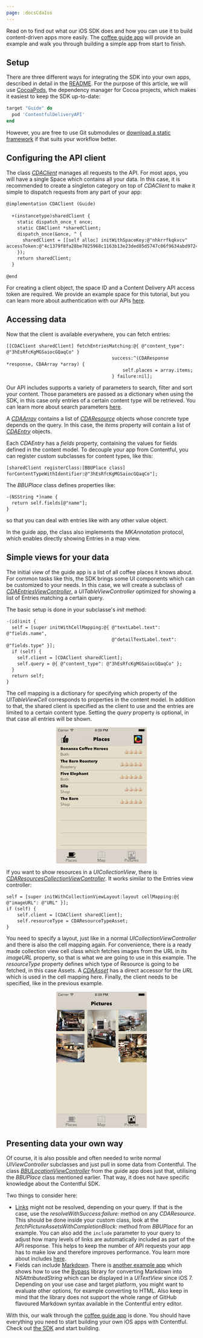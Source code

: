```yaml
---
page: :docsCdaIos
---
```


Read on to find out what our iOS SDK does and how you can use it to build content-driven apps more easily. The [coffee guide app][1] will provide an example and walk you through building a simple app from start to finish.

## Setup

There are three different ways for integrating the SDK into your own apps, described in detail in the [README][2]. For the purpose of this article, we will use [CocoaPods][8], the dependency manager for Cocoa projects, which makes it easiest to keep the SDK up-to-date:

~~~ ruby
target "Guide" do
  pod 'ContentfulDeliveryAPI'
end
~~~

However, you are free to use Git submodules or [download a static framework][18] if that suits your workflow better.

## Configuring the API client

The class [*CDAClient*][3] manages all requests to the API. For most apps, you will have a single Space which contains all your data. In this case, it is recommended to create a singleton category on top of *CDAClient* to make it simple to dispatch requests from any part of your app:

~~~ objc
@implementation CDAClient (Guide)

  +(instancetype)sharedClient {
    static dispatch_once_t once;
    static CDAClient *sharedClient;
    dispatch_once(&once, ^ {
      sharedClient = [[self alloc] initWithSpaceKey:@"nhkrrfkqkvcv" accessToken:@"4c1379f8fa28be7025968c1163b13e23ded85d5747c06f9634abd9724a70fd17"];
    });
    return sharedClient;
  }

@end
~~~

For creating a client object, the space ID and a Content Delivery API access token are required. We provide an example space for this tutorial, but you can learn more about authentication with our APIs [here][19].

## Accessing data

Now that the client is available everywhere, you can fetch entries:

~~~ objc
[[CDAClient sharedClient] fetchEntriesMatching:@{ @"content_type": @"3hEsRfcKgMGSaiocGQaqCo" }
                                       success:^(CDAResponse *response, CDAArray *array) {
                                           self.places = array.items;
                                       } failure:nil];
~~~

Our API includes supports a variety of parameters to search, filter and sort your content. Those parameters are passed as a dictionary when using the SDK, in this case only entries of a certain content type will be retrieved. You can learn more about search parameters [here][20].

A [*CDAArray*][5] contains a list of [*CDAResource*][6] objects whose concrete type depends on the query. In this case, the *items* property will contain a list of [*CDAEntry*][7] objects.

Each *CDAEntry* has a *fields* property, containing the values for fields defined in the content model. To decouple your app from Contentful, you can register custom subclasses for content types, like this:

~~~ objc
[sharedClient registerClass:[BBUPlace class] forContentTypeWithIdentifier:@"3hEsRfcKgMGSaiocGQaqCo"];
~~~

The *BBUPlace* class defines properties like:

~~~ objc
-(NSString *)name {
  return self.fields[@"name"];
}
~~~

so that you can deal with entries like with any other value object.

In the guide app, the class also implements the *MKAnnotation* protocol, which enables directly showing Entries in a map view.

## Simple views for your data

The initial view of the guide app is a list of all coffee places it knows about. For common tasks like this, the SDK brings some UI components which can be customized to your needs. In this case, we will create a subclass of [*CDAEntriesViewController*][4], a *UITableViewController* optimized for showing a list of Entries matching a certain query.

The basic setup is done in your subclasse's *init* method:

~~~ objc
-(id)init {
  self = [super initWithCellMapping:@{ @"textLabel.text": @"fields.name",
                                       @"detailTextLabel.text": @"fields.type" }];
  if (self) {
    self.client = [CDAClient sharedClient];
    self.query = @{ @"content_type": @"3hEsRfcKgMGSaiocGQaqCo" };
  }
  return self;
}
~~~

The cell mapping is a dictionary for specifying which property of the *UITableViewCell* corresponds to properties in the content model. In addition to that, the shared client is specified as the client to use and the entries are limited to a certain content type. Setting the *query* property is optional, in that case all entries will be shown.

<img alt="*CDAEntriesViewController* in action" style="width: initial; display: block;
  margin: 0 auto;" src="https://raw.githubusercontent.com/contentful-labs/guide-app-ios/master/Screenshots/menu.png" />

If you want to show resources in a *UICollectionView*, there is [*CDAResourcesCollectionViewController*][9]. It works similar to the Entries view controller:

~~~ objc
self = [super initWithCollectionViewLayout:layout cellMapping:@{ @"imageURL": @"URL" }];
if (self) {
    self.client = [CDAClient sharedClient];
    self.resourceType = CDAResourceTypeAsset;
}
~~~

You need to specify a layout, just like in a normal *UICollectionViewController* and there is also the cell mapping again. For convenience, there is a ready made collection view cell class which fetches images from the URL in its *imageURL* property, so that is what we are going to use in this example. The *resourceType* property defines which type of Resource is going to be fetched, in this case Assets. A [*CDAAsset*][10] has a direct accessor for the *URL* which is used in the cell mapping here. Finally, the client needs to be specified, like in the previous example.

<img alt="*CDAResourcesCollectionViewController* in action" style="width: initial; display: block;
  margin: 0 auto;" src="https://raw.githubusercontent.com/contentful-labs/guide-app-ios/master/Screenshots/pictures.png" />

## Presenting data your own way

Of course, it is also possible and often needed to write normal *UIViewController* subclasses and just pull in some data from Contentful. The class [*BBULocationViewController*][11] from the guide app does just that, utilising the *BBUPlace* class mentioned earlier. That way, it does not have specific knowledge about the Contentful SDK.

Two things to consider here:

* [Links][12] might not be resolved, depending on your query. If that is the case, use the *resolveWithSuccess:failure:* method on any *CDAResource*. This should be done inside your custom class, look at the *fetchPictureAssetsWithCompletionBlock:* method from *BBUPlace* for an example. You can also add the `include` parameter to your query to adjust how many levels of links are automatically included as part of the API response. This helps to keep the number of API requests your app has to make low and therefore improves performance. You learn more about includes [here][21].
* Fields can include [Markdown][14]. There is [another example app][15] which shows how to use the [Bypass][16] library for converting Markdown into *NSAttributedString* which can be displayed in a *UITextView* since iOS 7. Depending on your use case and target platform, you might want to evaluate other options, for example converting to HTML. Also keep in mind that the library does not support the whole range of GitHub flavoured Markdown syntax available in the Contentful entry editor.

With this, our walk through the [coffee guide app][1] is done. You should have everything you need to start building your own iOS apps with Contentful. Check out [the SDK][17] and start building.

[1]: https://github.com/contentful/guide-app-ios
[2]: https://github.com/contentful/contentful.objc/blob/master/README.md
[3]: http://cocoadocs.org/docsets/ContentfulDeliveryAPI/1.9.2/Classes/CDAClient.html
[4]: http://cocoadocs.org/docsets/ContentfulDeliveryAPI/1.9.2/Classes/CDAEntriesViewController.html
[5]: http://cocoadocs.org/docsets/ContentfulDeliveryAPI/1.9.2/Classes/CDAArray.html
[6]: http://cocoadocs.org/docsets/ContentfulDeliveryAPI/1.9.2/Classes/CDAResource.html
[7]: http://cocoadocs.org/docsets/ContentfulDeliveryAPI/1.9.2/Classes/CDAEntry.html
[8]: https://cocoapods.org/
[9]: http://cocoadocs.org/docsets/ContentfulDeliveryAPI/1.9.2/Classes/CDAResourcesCollectionViewController.html
[10]: http://cocoadocs.org/docsets/ContentfulDeliveryAPI/1.9.2/Classes/CDAAsset.html
[11]: https://github.com/contentful/guide-app-ios/blob/master/Code/BBULocationViewController.m
[12]: /developers/docs/concepts/links/
[14]: /blog/2014/02/28/here-be-bold-headlines/
[15]: https://github.com/contentful/blog-app-ios
[16]: https://uncodin.github.io/bypass/
[17]: https://github.com/contentful/contentful.objc
[18]: https://static.contentful.com/downloads/iOS/ContentfulDeliveryAPI-1.9.2.zip
[19]: /developers/docs/references/authentication/
[20]: https://www.contentful.com/developers/docs/references/content-delivery-api/#/reference/search-parameters
[21]: https://www.contentful.com/developers/docs/references/content-delivery-api/#/reference/search-parameters/including-linked-entries

